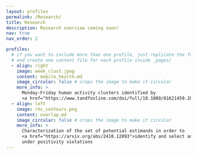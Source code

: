 ```yaml
---
layout: profiles
permalink: /Research/
title: Research
description: Research overview coming soon!
nav: true
nav_order: 2

profiles:
  # if you want to include more than one profile, just replicate the following block
  # and create one content file for each profile inside _pages/
  - align: right
    image: week_clust.jpeg
    content: mobile_health.md
    image_circular: false # crops the image to make it circular
    more_info: >
      Monday-Friday human activity clusters identified by
      <a href="https://www.tandfonline.com/doi/full/10.1080/01621459.2025.2506196">Adjacency Matrix Decomposition Clustering</a>
  - align: left
    image: rhc_contours.png
    content: overlap.md
    image_circular: false # crops the image to make it circular
    more_info: >
      Characterization of the set of potential estimands in order to
      <a href="https://arxiv.org/abs/2410.12093">identify and select an approximately optimal estimand</a>
      under positivity violations
---
```

